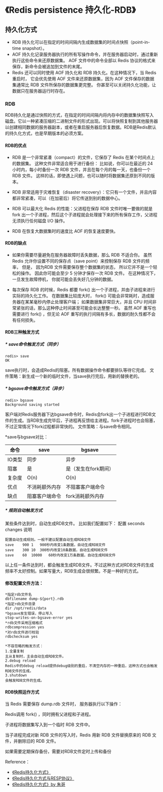 《Redis persistence 持久化-RDB》
==============

## 持久化方式
  * RDB 持久化可以在指定的时间间隔内生成数据集的时间点快照（point-in-time snapshot）。
  * AOF 持久化记录服务器执行的所有写操作命令，并在服务器启动时，通过重新执行这些命令来还原数据集。 AOF 文件中的命令全部以 Redis 协议的格式来保存，新命令会被追加到文件的末尾。
  * Redis 还可以同时使用 AOF 持久化和 RDB 持久化。在这种情况下，当 Redis 重启时， 它会优先使用 AOF 文件来还原数据集，因为 AOF 文件保存的数据集通常比 RDB 文件所保存的数据集更完整。
你甚至可以关闭持久化功能，让数据只在服务器运行时存在。


### RDB
RDB持久化是通过快照的方式，在指定的时间间隔内将内存中的数据集快照写入磁盘。它以一种紧凑压缩的二进制文件的形式出现。可以将快照复制到其他服务器以创建相同数据的服务器副本，或者在重启服务器后恢复数据。RDB是Redis默认的持久化方式，也是早期版本的必须方案。

#### RDB的优点
 * RDB 是一个非常紧凑（compact）的文件，它保存了 Redis 在某个时间点上的数据集。 这种文件非常适合用于进行备份： 比如说，你可以在最近的 24 小时内，每小时备份一次 RDB 文件，并且在每个月的每一天，也备份一个 RDB 文件。 这样的话，即使遇上问题，也可以随时将数据集还原到不同的版本。

 * RDB 非常适用于灾难恢复（disaster recovery）：它只有一个文件，并且内容都非常紧凑，可以（在加密后）将它传送到别的数据中心。

 * RDB 可以最大化 Redis 的性能：父进程在保存 RDB 文件时唯一要做的就是 fork 出一个子进程，然后这个子进程就会处理接下来的所有保存工作，父进程无须执行任何磁盘 I/O 操作。

 * RDB 在恢复大数据集时的速度比 AOF 的恢复速度要快。

#### RDB的缺点
 * 如果你需要尽量避免在服务器故障时丢失数据，那么 RDB 不适合你。 虽然 Redis 允许你设置不同的保存点（save point）来控制保存 RDB 文件的频率， 但是， 因为RDB 文件需要保存整个数据集的状态， 所以它并不是一个轻松的操作。 因此你可能会至少 5 分钟才保存一次 RDB 文件。 在这种情况下， 一旦发生故障停机， 你就可能会丢失好几分钟的数据。

 * 每次保存 RDB 的时候，Redis 都要 fork() 出一个子进程，并由子进程来进行实际的持久化工作。 在数据集比较庞大时， fork() 可能会非常耗时，造成服务器在某某毫秒内停止处理客户端； 如果数据集非常巨大，并且 CPU 时间非常紧张的话，那么这种停止时间甚至可能会长达整整一秒。 虽然 AOF 重写也需要进行 fork() ，但无论 AOF 重写的执行间隔有多长，数据的耐久性都不会有任何损失。

#### RDB三种触发方式
##### * save命令触发方式（同步）
```
redis> save
OK
```
save执行时，会造成Redis的阻塞。所有数据操作命令都要排队等待它完成。
文件策略：新生成一个新的临时文件，当save执行完后，用新的替换老的。

##### * bgsave命令触发方式（异步）
```
redis> bgsave
Background saving started
```
客户端对Redis服务器下达bgsave命令时，Redis会fork出一个子进程进行RDB文件的生成。当RDB生成完毕后，子进程再反馈给主进程。fork子进程时也会阻塞，不过正常情况下fork过程都非常快的。
文件策略：与save命令相同。

*save与bgsave对比：

| 命令 | save | bgsave |
| ------------- | ------------- | ------------- |
| IO类型  | 同步  | 异步 |
| 阻塞  | 是  | 是（发生在fork期间） |
| 复杂度  | O(n)  | O(n) |
| 优点  | 不消耗额外内存  | 不阻塞客户端命令 |
| 缺点  | 阻塞客户端命令  | fork消耗额外内存 |

##### * 规则自动触发方式
某些条件达到时，自动生成RDB文件。
比如我们配置如下：
配置	seconds	changes	说明
```
配置自动生成规则。一般不建议配置自动生成RDB文件
save	900	1	900秒内改变1条数据，自动生成RDB文件
save	300	10	300秒内改变10条数据，自动生成RDB文件
save	60	10000	60秒内改变1万条数据，自动生成RDB文件
```
以上任一条件达到时，都会触发生成RDB文件。不过这种方式对RDB文件的生成频率不太好控制。如果写量大，RDB生成会很频繁。不是一种好的方式。
#### 修改配置文件方法：
```
*指定rdb文件名
dbfilename dump-${port}.rdb
*指定rdb文件目录
dir /opt/redis/data
*bgsave发生错误，停止写入
stop-writes-on-bgsave-error yes
*rdb文件采用压缩格式
rdbcompression yes
*对rdb文件进行校验
rdbchecksum yes

*不容忽略的触发方式：
1.全量复制
主从复制时，主会自动生成RDB文件。
2.debug reload
Redis中的debug reload提供debug级别的重启，不清空内存的一种重启，这种方式也会触发RDB文件的生成。
3.shutdown
会触发RDB文件的生成。
```

#### RDB快照运作方式
当 Redis 需要保存 dump.rdb 文件时， 服务器执行以下操作：

Redis调用 fork() ，同时拥有父进程和子进程。

子进程将数据集写入到一个临时 RDB 文件中。

当子进程完成对新 RDB 文件的写入时，Redis 用新 RDB 文件替换原来的 RDB 文件，并删除旧的 RDB 文件。

如果需要定期保存备份，需要对RDB文件定时上传和备份





Reference：
* [《Redis持久化方式》](http://doc.redisfans.com/topic/persistence.html)
* [《Redis持久化方式与RESP协议》](http://maimai.cn/article/detail?fid=1576337590&efid=OnR8bnJBc1Tj7Sibj6vilw&share_channel=2&use_rn=1)
* [《Redis持久化方式》by 朱哥](https://segmentfault.com/a/1190000012316003)
